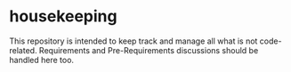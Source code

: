 housekeeping
============

This repository is intended to keep track and manage all what is not code-related. Requirements and Pre-Requirements discussions should be handled here too.
